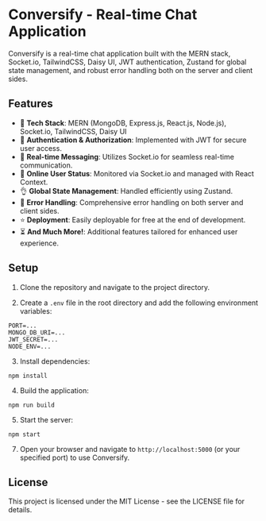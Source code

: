 # Conversify - Real-time Chat Application

Conversify is a real-time chat application built with the MERN stack, Socket.io, TailwindCSS, Daisy UI, JWT authentication, Zustand for global state management, and robust error handling both on the server and client sides.

## Features

- 🌟 **Tech Stack**: MERN (MongoDB, Express.js, React.js, Node.js), Socket.io, TailwindCSS, Daisy UI
- 🎃 **Authentication & Authorization**: Implemented with JWT for secure user access.
- 👾 **Real-time Messaging**: Utilizes Socket.io for seamless real-time communication.
- 🚀 **Online User Status**: Monitored via Socket.io and managed with React Context.
- 👌 **Global State Management**: Handled efficiently using Zustand.
- 🐞 **Error Handling**: Comprehensive error handling on both server and client sides.
- ⭐ **Deployment**: Easily deployable for free at the end of development.
- ⏳ **And Much More!**: Additional features tailored for enhanced user experience.

## Setup

1. Clone the repository and navigate to the project directory.

2. Create a `.env` file in the root directory and add the following environment variables:

```dotenv
PORT=...
MONGO_DB_URI=...
JWT_SECRET=...
NODE_ENV=...
````

3. Install dependencies:
```
npm install
```

4. Build the application:
```
npm run build
```

5. Start the server:
```
npm start
```

7. Open your browser and navigate to `http://localhost:5000` (or your specified port) to use Conversify.

## License

This project is licensed under the MIT License - see the LICENSE file for details.
